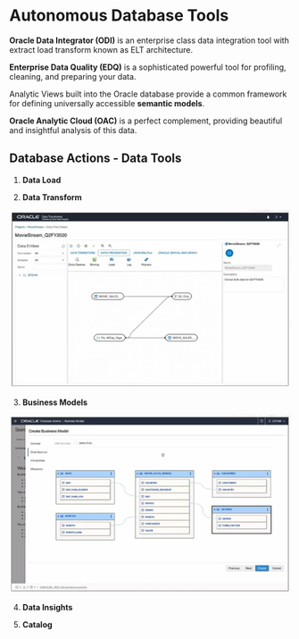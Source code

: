 # Autonomous Database Tools

**Oracle Data Integrator (ODI)** is an enterprise class data integration tool with extract load transform known as ELT architecture. 

**Enterprise Data Quality (EDQ)** is a sophisticated powerful tool for profiling, cleaning, and preparing your data. 

Analytic Views built into the Oracle database provide a common framework for defining universally accessible **semantic models**.

**Oracle Analytic Cloud (OAC)** is a perfect complement, providing beautiful and insightful analysis of this data. 

## Database Actions - Data Tools

1. **Data Load**

2. **Data Transform**

![Data Tools - Data Transform](../images/tools_data_transform.png)

3. **Business Models**

![Data Tools - Business Models](../images/tools_business_models.png)

4. **Data Insights**

5. **Catalog**